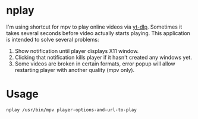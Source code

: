 # nplay

I'm using shortcut for mpv to play online videos via [yt-dlp](https://github.com/yt-dlp/yt-dlp).
Sometimes it takes several seconds before video actually starts playing. This application is intended
to solve several problems:

1. Show notification until player displays X11 window.
2. Clicking that notification kills player if it hasn't created any windows yet.
3. Some videos are broken in certain formats, error popup will allow restarting player with another quality (mpv only).

# Usage
```
nplay /usr/bin/mpv player-options-and-url-to-play
```
